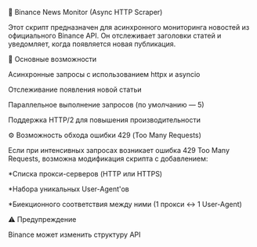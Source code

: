 📰 Binance News Monitor (Async HTTP Scraper)

Этот скрипт предназначен для асинхронного мониторинга новостей из официального Binance API. Он отслеживает заголовки статей и уведомляет, когда появляется новая публикация.


📌 Основные возможности

Асинхронные запросы с использованием httpx и asyncio

Отслеживание появления новой статьи

Параллельное выполнение запросов (по умолчанию — 5)

Поддержка HTTP/2 для повышения производительности


⚙️ Возможность обхода ошибки 429 (Too Many Requests)

Если при интенсивных запросах возникает ошибка 429 Too Many Requests, возможна модификация скрипта с добавлением:

*Списка прокси-серверов (HTTP или HTTPS)

*Набора уникальных User-Agent'ов

*Биекционного соответствия между ними (1 прокси ↔ 1 User-Agent)


⚠️ Предупреждение

Binance может изменить структуру API
